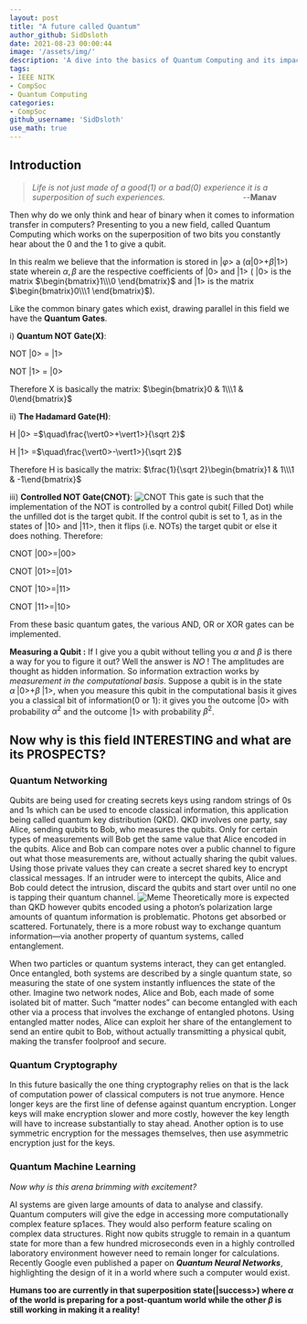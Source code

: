 ```yaml
---
layout: post
title: "A future called Quantum"
author_github: SidDsloth
date: 2021-08-23 00:00:44
image: '/assets/img/'
description: 'A dive into the basics of Quantum Computing and its impact on various fields.'
tags:
- IEEE NITK
- CompSoc
- Quantum Computing
categories:
- CompSoc
github_username: 'SidDsloth'
use_math: true
---
```


## Introduction

>*Life is not just made of a good(1) or a bad(0) experience it is a superposition of such experiences.* $\qquad \qquad \qquad \quad \quad$ --**Manav**

Then why do we only think and hear of binary when it comes to information transfer in computers? Presenting to you a new field, called Quantum Computing which works on the superposition of two bits you constantly hear about the 0 and the 1 to give a qubit.

In this realm we believe that the information is stored in \|$\varphi$> a ($\alpha$\|0>+$\beta$\|1>) state wherein $\alpha ,\beta$ are the respective coefficients of \|0> and \|1> ( \|0> is the matrix $\begin{bmatrix}1\\\0 \end{bmatrix}$ and \|1> is the matrix $\begin{bmatrix}0\\\1 \end{bmatrix}$).

Like the common binary gates which exist, drawing parallel in this field we have the **Quantum Gates**.

i) **Quantum NOT Gate(X)**:

NOT \|0> = \|1>

NOT \|1> = \|0>

Therefore X is basically the matrix: $\begin{bmatrix}0 & 1\\\1 & 0\end{bmatrix}$

ii) **The Hadamard Gate(H)**:

H \|0> =$\quad\frac{\vert0>+\vert1>}{\sqrt 2}$

H \|1> =$\quad\frac{\vert0>-\vert1>}{\sqrt 2}$

Therefore H is basically the matrix: $\frac{1}{\sqrt 2}\begin{bmatrix}1 & 1\\\1 & -1\end{bmatrix}$

iii) **Controlled NOT Gate(CNOT)**:
  ![CNOT](/blog/assets/img/A-future-called-quantum/cnot-1x.png)
This gate is such that the implementation of the NOT is controlled by a control qubit( Filled Dot) while the unfilled dot is the target qubit. If the control qubit is set to 1, as in the states of |10> and |11>, then it flips (i.e. NOTs) the target qubit or else it does nothing.
Therefore:

CNOT \|00>=\|00>

CNOT \|01>=\|01>

CNOT \|10>=\|11>

CNOT \|11>=\|10>

From these basic quantum gates, the various AND, OR or XOR gates can be implemented.

**Measuring a Qubit :**   If I give you a qubit without telling you $\alpha$ and $\beta$ is there a way for you to figure it out? Well the answer is *NO* !
The amplitudes are thought as hidden information. So information extraction works by *measurement in the computational basis*. Suppose a qubit is in the state $\alpha\;$\|0>+$\beta\;$\|1>, when you measure this qubit in the computational basis it gives you a classical bit of information(0 or 1): it gives you the outcome \|0> with probability $\alpha^2$ and the outcome \|1> with probability $\beta^2$.

## Now why is this field INTERESTING and what are its PROSPECTS?

### **Quantum Networking**

Qubits are being used for creating secrets keys using random strings of 0s and 1s which can be used to encode classical information, this application being called quantum key distribution (QKD).
QKD involves one party, say Alice, sending qubits to Bob, who measures the qubits. Only for certain types of measurements will Bob get the same value that Alice encoded in the qubits. Alice and Bob can compare notes over a public channel to figure out what those measurements are, without actually sharing the qubit values. Using those private values they can create a secret shared key to encrypt classical messages. If an intruder were to intercept the qubits, Alice and Bob could detect the intrusion, discard the qubits and start over until no one is tapping their quantum channel.
![Meme](/blog/assets/img/A-future-called-quantum/qc.jpg)
Theoretically more is expected than QKD however qubits encoded using a photon’s polarization large amounts of quantum information is problematic. Photons get absorbed or scattered. Fortunately, there is a more robust way to exchange quantum information—via another property of quantum systems, called entanglement.

When two particles or quantum systems interact, they can get entangled. Once entangled, both systems are described by a single quantum state, so measuring the state of one system instantly influences the state of the other. Imagine two network nodes, Alice and Bob, each made of some isolated bit of matter. Such “matter nodes” can become entangled with each other via a process that involves the exchange of entangled photons. Using entangled matter nodes, Alice can exploit her share of the entanglement to send an entire qubit to Bob, without actually transmitting a physical qubit, making the transfer foolproof and secure.

### **Quantum Cryptography**

In this future basically the one thing cryptography relies on that is the lack of computation power of classical computers is not true anymore. Hence longer keys are the first line of defense against quantum encryption. Longer keys will make encryption slower and more costly, however the key length will have to increase substantially to stay ahead. Another option is to use symmetric encryption for the messages themselves, then use asymmetric encryption just for the keys.

### **Quantum Machine Learning**

*Now why is this arena brimming with excitement?*

AI systems are given large amounts of data to analyse and classify. Quantum computers will give the edge in accessing more computationally complex feature sp1aces. They would also perform feature scaling on complex data structures.
Right now qubits struggle to remain in a quantum state for more than a few hundred microseconds even in a highly controlled laboratory environment however need to remain longer for calculations.
Recently Google even published a paper on ***Quantum Neural Networks***, highlighting the design of it in a world where such a computer would exist.

**Humans too are currently in that superposition state(\|success>) where $\alpha$ of the world is preparing for a post-quantum world while the other $\beta$ is still working in making it a reality!**

